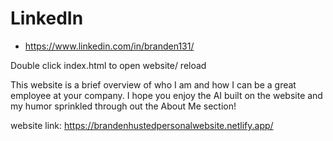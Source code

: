 


# LinkedIn
- https://www.linkedin.com/in/branden131/


Double click index.html to open website/ reload

This website is a brief overview of who I am and how I can be a great employee at your company.
I hope you enjoy the AI built on the website and my humor sprinkled through out the About Me section!

website link:
https://brandenhustedpersonalwebsite.netlify.app/






